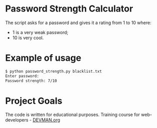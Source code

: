 # Password Strength Calculator

The script asks for a password and gives it a rating from 1 to 10 where:
- 1 is a very weak password;
- 10 is very cool.

# Example of usage

```bash
$ python password_strength.py blacklist.txt
Enter password:
Password strength: 7/10
```

# Project Goals

The code is written for educational purposes. Training course for web-developers - [DEVMAN.org](https://devman.org)
